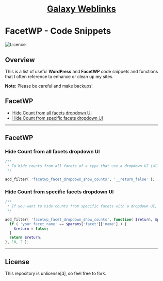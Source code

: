 <div align="center"><h1><a href="https://www.galaxyweblinks.com/" target="_blank">Galaxy Weblinks</a></h1></div>

# FacetWP - Code Snippets

![Licence](https://img.shields.io/badge/Unlicense-red)

## Overview

This is a list of useful **WordPress** and **FacetWP** code snippets and functions that I often reference to enhance or clean up my sites. 

**Note:** Please be careful and make backups!

## FacetWP

- [Hide Count from all facets dropdown UI](#hide-count-from-all-facets-dropdown-ui)
- [Hide Count from specific facets dropdown UI](#hide-count-from-specific-facets-dropdown-ui)

---

## FacetWP

### Hide Count from all facets dropdown UI

```php
/**
 * To hide counts from all facets of a type that use a dropdown UI (all Dropdown facets, fSelect facets, Hierarchy Select facets, and Range List facets (in dropdown or fSelect UI mode)), add the following to your theme’s functions.php:
 */

add_filter( 'facetwp_facet_dropdown_show_counts', '__return_false' );

```

### Hide Count from specific facets dropdown UI

```php
/**
 * If you want to hide counts from specific facets with a dropdown UI, then use this, add the following to your theme’s functions.php:
 */

add_filter( 'facetwp_facet_dropdown_show_counts', function( $return, $params ) {
  if ( 'your_facet_name' == $params['facet']['name'] ) {
    $return = false;
  }
  return $return;
}, 10, 2 );

```

---

## License

This repository is unlicense[d], so feel free to fork.
